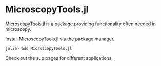 # MicroscopyTools.jl

MicroscopyTools.jl is a package providing functionality often needed in
microscopy. 

Install MicroscopyTools.jl via the package manager.
```julia
julia> add MicroscopyTools.jl
```

Check out the sub pages for different applications.
